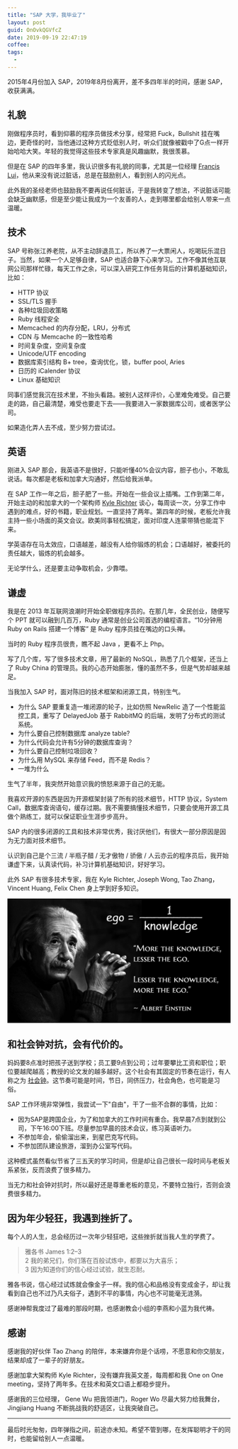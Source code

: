 ```yaml
---
title: "SAP 大学，我毕业了"
layout: post
guid: OnOvkQGVfcZ
date: 2019-09-19 22:47:19
coffee:
tags:
  -
---
```


2015年4月份加入 SAP，2019年8月份离开，差不多四年半的时间，感谢 SAP，收获满满。


## 礼貌

刚做程序员时，看到仰慕的程序员做技术分享，经常把 Fuck，Bullshit 挂在嘴边，更奇怪的时，当他通过这种方式贬低别人时，听众们就像被戳中了G点一样开始哈哈大笑。年轻的我觉得这些技术专家真是风趣幽默，我很羡慕。

但是在 SAP 的四年多里，我认识很多有礼貌的同事，尤其是一位经理 [Francis Lui](https://www.linkedin.com/in/francislui/?originalSubdomain=ca)，他从来没有说过脏话，总是在鼓励别人，看到别人的闪光点。

此外我的圣经老师也鼓励我不要再说任何脏话，于是我转变了想法，不说脏话可能会缺乏幽默感，但是至少能让我成为一个友善的人，走到哪里都会给别人带来一点温暖。


## 技术

SAP 号称张江养老院，从不主动辞退员工，所以养了一大票闲人，吃喝玩乐混日子。当然，如果一个人足够自律，SAP 也适合静下心来学习。工作不像其他互联网公司那样忙碌，每天工作之余，可以深入研究工作任务背后的计算机基础知识，比如：

- HTTP 协议
- SSL/TLS 握手
- 各种垃圾回收策略
- Ruby 线程安全
- Memcached 的内存分配，LRU，分布式
- CDN 与 Memcache 的一致性哈希
- 时间复杂度，空间复杂度
- Unicode/UTF encoding
- 数据库索引结构 B+ tree，查询优化，锁，buffer pool, Aries
- 日历的 iCalender 协议
- Linux 基础知识


同事们感觉我沉在技术里，不抬头看路。被别人这样评价，心里难免难受。自己要走的路，自己最清楚，难受也要走下去——我要进入一家数据库公司，或者医学公司。

如果造化弄人去不成，至少努力尝试过。

## 英语

刚进入 SAP 那会，我英语不是很好，只能听懂40%会议内容，胆子也小，不敢乱说话。每次都是老板和加拿大沟通好，然后给我派单。

在 SAP 工作一年之后，胆子肥了一些。开始在一些会议上插嘴。工作到第二年，开始主动的和加拿大的一个架构师 [Kyle Richter](https://www.linkedin.com/in/kyle-richter-3410b511/?originalSubdomain=ca) 谈心，每周谈一次，分享工作中遇到的难点，好的书籍，职业规划。一直坚持了两年。第四年的时候，老板允许我主持一些小场面的英文会议。欧美同事轻松搞定，面对印度人连蒙带猜也能混下来。

学英语存在马太效应，口语越差，越没有人给你锻炼的机会；口语越好，被委托的责任越大，锻炼的机会越多。

无论学什么，还是要主动争取机会，少靠喂。


## 谦虚

我是在 2013 年互联网浪潮时开始全职做程序员的。在那几年，全民创业，随便写个 PPT 就可以融到几百万，Ruby 通常是创业公司首选的编程语言。“10分钟用 Ruby on Rails 搭建一个博客” 是 Ruby 程序员挂在嘴边的口头禅。

当时的 Ruby 程序员很贵，瞧不起 Java ，更看不上 Php。

写了几个库，写了很多技术文章，用了最新的 NoSQL，熟悉了几个框架，还当上了 Ruby China 的管理员。我的心态开始膨胀，懂的虽然不多，但是气势却越来越足。

当我加入 SAP 时，面对陈旧的技术框架和闭源工具，特别生气。

- 为什么 SAP 要重复造一堆闭源的轮子，比如仿照 NewRelic 造了一个性能监控工具，重写了 DelayedJob 基于 RabbitMQ 的后端，发明了分布式的测试系统。
- 为什么要自己控制数据库 analyze table?
- 为什么代码会允许有5分钟的数据库查询？
- 为什么要自己控制垃圾回收？
- 为什么用 MySQL 来存储 Feed，而不是 Redis？
- 一堆为什么

生气了半年，我突然开始意识我的愤怒来源于自己的无能。

我喜欢开源的东西是因为开源框架封装了所有的技术细节，HTTP 协议，System Call，数据库查询语句，缓存过期。我不需要搞懂技术细节，只要会使用开源工具做个熟练工，就可以保证职业生涯步步高升。

SAP 内的很多闭源的工具和技术非常优秀，我讨厌他们，有很大一部分原因是因为无力面对技术细节。

认识到自己是个三流 / 半瓶子醋 / 无才傲物 / 骄傲 / 人云亦云的程序员后，我开始谦虚下来，认真读代码，补习计算机基础知识，好好学习。

此外 SAP 有很多技术专家，我在 Kyle Richter, Joseph Wong, Tao Zhang，Vincent Huang, Felix Chen 身上学到好多知识。

![](/media/files/2019/2019-09-20-ego.jpeg)

## 和社会钟对抗，会有代价的。

妈妈要8点准时把孩子送到学校；员工要9点到公司；过年要攀比工资和职位；职位要越爬越高；教授的论文发的越多越好。这个社会有其固定的节奏在运行，有人称之为 [社会钟](https://www.jianshu.com/p/ad9c18e67721)。这节奏可能是时间，节日，同侪压力，社会角色，也可能是习俗。

SAP 工作环境非常弹性，我尝试一下"自由"，干了一些不合群的事情，比如：

- 因为SAP是跨国企业，为了和加拿大的工作时间有重合。我早晨7点到就到公司，下午16:00下班。尽量参加早晨的技术会议，练习英语听力。
- 不参加年会，偷偷溜出来，到星巴克写代码。
- 不参加团队建设旅游，溜到办公室写代码。

这种模式虽然看似节省了三五天的学习时间，但是却让自己很长一段时间与老板关系紧张，反而浪费了很多精力。

当无力和社会钟对抗时，所以最好还是尊重老板的意见，不要特立独行，否则会浪费很多精力。

## 因为年少轻狂，我遇到挫折了。

每个人的人生，总会经历过一次年少轻狂吧，这些挫折就当我人生的学费了。

> 雅各书 James 1:2–3  
> 2 我的弟兄们，你们落在百般试炼中，都要以为大喜乐；   
> 3 因为知道你们的信心经过试验，就生忍耐。   

雅各书说，信心经过试炼就会像金子一样。我的信心和品格没有变成金子，却让我看到自己也不过乃凡夫俗子，遇到不平的事情，内心也不可能毫无涟漪。

感谢神帮我度过了最难的那段时期，也感谢教会小组的李燕和小蓝为我代祷。

## 感谢

感谢我的好伙伴 Tao Zhang 的陪伴，本来嫌弃你是个话唠，不愿意和你交朋友，结果却成了一辈子的好朋友。

感谢加拿大架构师 Kyle Richter，没有嫌弃我英文差，每周都和我 One on One meeting，坚持了两年多。在技术和英文口语上都稳步提升。

感谢我的三位经理， Gene Wu 把我领进门，Roger Wo 尽最大努力给我舞台，Jingjiang Huang 不断挑战我的舒适区，让我突破自己。

---

最后时光匆匆，四年弹指之间，前途亦未知。希望不管到哪，在发挥聪明才干的同时，也能留给别人一点温暖。